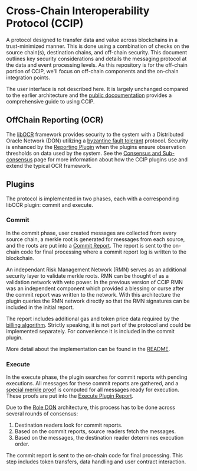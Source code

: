 # Cross-Chain Interoperability Protocol (CCIP)

A protocol designed to transfer data and value across blockchains in a
trust-minimized manner. This is done using a combination of checks on the source
chain(s), destination chains, and off-chain security. This document outlines
key security considerations and details the messaging protocol at the data and
event processing levels. As this repository is for the off-chain
portion of CCIP, we'll focus on off-chain components and the on-chain
integration points.

The user interface is not described here. It is largely unchanged compared to
the earlier architecture and the [public docoumentation][public-docs] provides
a comprehensive guide to using CCIP.

## OffChain Reporting (OCR)

The [libOCR][ocr-repo] framework provides security to the system with a
Distributed Oracle Network (DON) utilizing a [byzantine fault tolerant][bft]
protocol. Security is enhanced by the [Reporting Plugin][ocr-interface] when
the plugins ensure observation thresholds on data used by the system.
See the [Consensus and Sub-consensus](consensus.md) page for more
information about how the CCIP plugins use and extend the typical OCR
framework.

## Plugins

The protocol is implemented in two phases, each with a corresponding libOCR
plugin: commit and execute.

### Commit

In the commit phase, user created messages are collected from every source
chain, a merkle root is generated for messages from each source, and the roots
are put into a [Commit Report][commit-report-src]. The report is sent to the
on-chain code for final processing where a commit report log is written to the
blockchain.

An independant Risk Management Network (RMN) serves as an additional security
layer to validate merkle roots. RMN can be thought of as a
validation network with veto power. In the previous version of CCIP RMN was
an independent component which provided a blessing or curse after the commit
report was written to the network. With this architecture the plugin queries
the RMN network directly so that the RMN signatures can be included in the
initial report.

The report includes additional gas and token price data required by the
[billing algorithm](billing.md). Strictly speaking, it is not part of the
protocol and could be implemented separately. For convenience it is included in
the commit plugin.

More detail about the implementation can be found in the [README](commit#readme).

### Execute

In the execute phase, the plugin searches for commit reports with pending
executions. All messages for these commit reports are gathered, and a
[special merkle proof][merklemulti] is computed for all messages ready for
execution. These proofs are put into the [Execute Plugin Report][exec-report-src].

Due to the [Role DON](consensus.md#role-don) architecture, this
process has to be done across several rounds of consensus:

1. Destination readers look for commit reports.
2. Based on the commit reports, source readers fetch the messages.
3. Based on the messages, the destination reader determines execution order.

The commit report is sent to the on-chain code for final processing. This
step includes token transfers, data handling and user contract interaction.

[public-docs]: https://docs.chain.link/ccip
[ocr-repo]: https://github.com/smartcontractkit/libocr/tree/master
[bft]: https://en.wikipedia.org/wiki/Byzantine_fault
[ocr-interface]: https://github.com/smartcontractkit/libocr/blob/adbe57025f12b9958907bb203acba14360bf8ed2/offchainreporting2plus/ocr3types/plugin.go#L165
[commit-report-src]: https://github.com/smartcontractkit/chainlink-ccip/blob/0f6dce5d1fdb67b3127332ac729191f2c1c790ff/pkg/types/ccipocr3/plugin_commit_types.go#L19
[merklemulti]: https://github.com/smartcontractkit/chainlink-common/tree/main/pkg/merklemulti
[exec-report-src]: https://github.com/smartcontractkit/chainlink-common/tree/main/pkg/merklemulti
